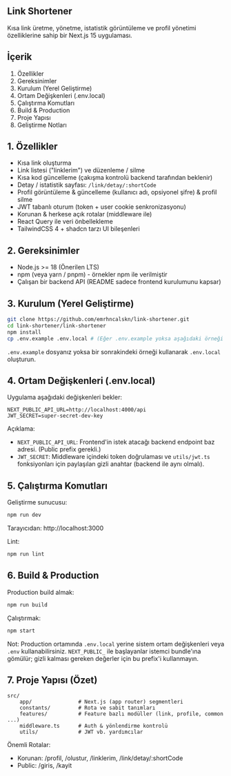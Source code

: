 ## Link Shortener

Kısa link üretme, yönetme, istatistik görüntüleme ve profil yönetimi özelliklerine sahip bir Next.js 15 uygulaması.

## İçerik

1. Özellikler
2. Gereksinimler
3. Kurulum (Yerel Geliştirme)
4. Ortam Değişkenleri (.env.local)
5. Çalıştırma Komutları
6. Build & Production
7. Proje Yapısı
8. Geliştirme Notları

## 1. Özellikler

- Kısa link oluşturma
- Link listesi ("linklerim") ve düzenleme / silme
- Kısa kod güncelleme (çakışma kontrolü backend tarafından beklenir)
- Detay / istatistik sayfası: `/link/detay/:shortCode`
- Profil görüntüleme & güncelleme (kullanıcı adı, opsiyonel şifre) & profil silme
- JWT tabanlı oturum (token + user cookie senkronizasyonu)
- Korunan & herkese açık rotalar (middleware ile)
- React Query ile veri önbellekleme
- TailwindCSS 4 + shadcn tarzı UI bileşenleri

## 2. Gereksinimler

- Node.js >= 18 (Önerilen LTS)
- npm (veya yarn / pnpm) - örnekler npm ile verilmiştir
- Çalışan bir backend API (README sadece frontend kurulumunu kapsar)

## 3. Kurulum (Yerel Geliştirme)

```bash
git clone https://github.com/emrhncalskn/link-shortener.git
cd link-shortener/link-shortener
npm install
cp .env.example .env.local # (Eğer .env.example yoksa aşağıdaki örneği manuel oluşturun)
```

`.env.example` dosyanız yoksa bir sonrakindeki örneği kullanarak `.env.local` oluşturun.

## 4. Ortam Değişkenleri (.env.local)

Uygulama aşağıdaki değişkenleri bekler:

```env
NEXT_PUBLIC_API_URL=http://localhost:4000/api
JWT_SECRET=super-secret-dev-key
```

Açıklama:

- `NEXT_PUBLIC_API_URL`: Frontend'in istek atacağı backend endpoint baz adresi. (Public prefix gerekli.)
- `JWT_SECRET`: Middleware içindeki token doğrulaması ve `utils/jwt.ts` fonksiyonları için paylaşılan gizli anahtar (backend ile aynı olmalı).

## 5. Çalıştırma Komutları

Geliştirme sunucusu:

```bash
npm run dev
```

Tarayıcıdan: http://localhost:3000

Lint:

```bash
npm run lint
```

## 6. Build & Production

Production build almak:

```bash
npm run build
```

Çalıştırmak:

```bash
npm start
```

Not: Production ortamında `.env.local` yerine sistem ortam değişkenleri veya `.env` kullanabilirsiniz. `NEXT_PUBLIC_` ile başlayanlar istemci bundle'ına gömülür; gizli kalması gereken değerler için bu prefix'i kullanmayın.

## 7. Proje Yapısı (Özet)

```
src/
	app/               # Next.js (app router) segmentleri
	constants/         # Rota ve sabit tanımları
	features/          # Feature bazlı modüller (link, profile, common ...)
	middleware.ts      # Auth & yönlendirme kontrolü
	utils/             # JWT vb. yardımcılar
```

Önemli Rotalar:

- Korunan: /profil, /olustur, /linklerim, /link/detay/:shortCode
- Public: /giris, /kayit

